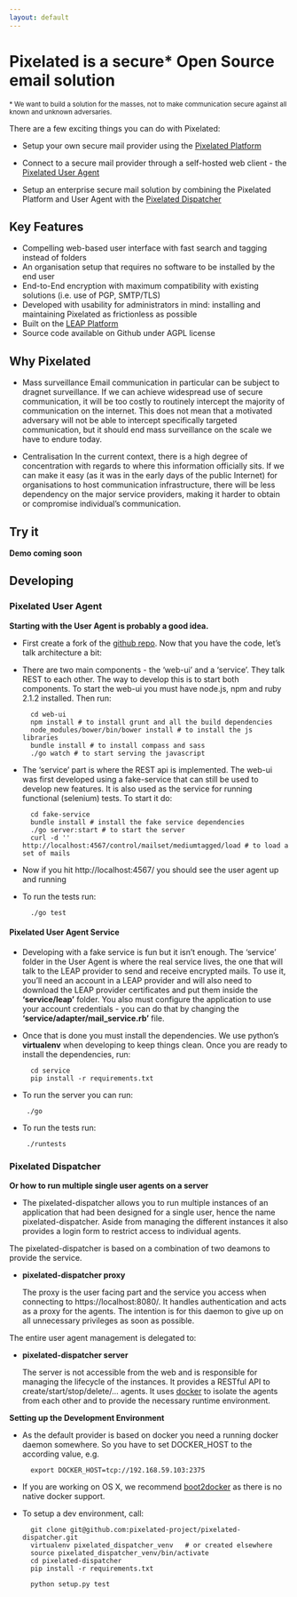 ```yaml
---
layout: default
--- 
```

      
# Pixelated is a secure* Open Source email solution
<sup>* We want to build a solution for the masses, not to make communication secure against all known and unknown adversaries.</sup>

There are a few exciting things you can do with Pixelated:

* Setup your own secure mail provider using the <a href="http://github.com/pixelated-project/pixelated-platform">Pixelated Platform</a>

* Connect to a secure mail provider through a self-hosted web client - the <a href="http://github.com/pixelated-project/pixelated-user-agent">Pixelated User Agent</a>
* Setup an enterprise secure mail solution by combining the Pixelated Platform and User Agent with the <a href="http://github.com/pixelated-project/pixelated-dispatcher">Pixelated Dispatcher</a>


## Key Features
* Compelling web-based user interface with fast search and tagging instead of folders
* An organisation setup that requires no software to be installed by the end user
* End-to-End encryption with maximum compatibility with existing solutions (i.e. use of PGP, SMTP/TLS)
* Developed with usability for administrators in mind: installing and maintaining Pixelated as frictionless as possible
* Built on the <a href="https://leap.se">LEAP Platform</a>
* Source code available on Github under AGPL license

## Why Pixelated
* Mass surveillance
Email communication in particular can be subject to dragnet surveillance. If we can achieve widespread use of secure communication, it will be too costly to routinely intercept the majority of communication on the internet. This does not mean that a motivated adversary will not be able to intercept specifically targeted communication, but it should end mass surveillance on the scale we have to endure today.

* Centralisation
In the current context, there is a high degree of concentration with regards to where this information officially sits. If we can make it easy (as it was in the early days of the public Internet) for organisations to host communication infrastructure, there will be less dependency on the major service providers, making it harder to obtain or compromise individual’s communication.


## Try it

**Demo coming soon**
  
    
## Developing

### Pixelated User Agent 
**Starting with the User Agent is probably a good idea.**

* First create a fork of the <a href="http://github.com/pixelated-project/pixelated-user-agent">github repo</a>. Now that you have the code, let’s talk architecture a bit:

* There are two main components - the ‘web-ui’ and a ‘service’. They talk REST to each other. The way to develop this is to start both components. To start the web-ui you must have node.js, npm and ruby 2.1.2 installed. Then run:

        cd web-ui
        npm install # to install grunt and all the build dependencies
        node_modules/bower/bin/bower install # to install the js libraries
        bundle install # to install compass and sass
        ./go watch # to start serving the javascript


* The ‘service’ part is where the REST api is implemented. The web-ui was first developed using a fake-service that can still be used to develop new features. It is also used as the service for running functional (selenium) tests. To start it do:

        cd fake-service
        bundle install # install the fake service dependencies
        ./go server:start # to start the server
        curl -d '' http://localhost:4567/control/mailset/mediumtagged/load # to load a set of mails

* Now if you hit http://localhost:4567/ you should see the user agent up and running
* To run the tests run:

        ./go test


#### Pixelated User Agent Service

* Developing with a fake service is fun but it isn’t enough. The ‘service’ folder in the User Agent is where the real service lives, the one that will talk to the LEAP provider to send and receive encrypted mails. To use it, you’ll need an account in a LEAP provider and will also need to download the LEAP provider certificates and put them inside the <strong>‘service/leap’</strong> folder. You also must configure the application to use your account credentials - you can do that by changing the <strong>‘service/adapter/mail_service.rb’</strong> file.

* Once that is done you must install the dependencies. We use python’s <strong>virtualenv</strong> when developing to keep things clean. Once you are ready to install the dependencies, run:

        cd service
        pip install -r requirements.txt

* To run the server you can run:

       ./go

* To run the tests run:

       ./runtests

### Pixelated Dispatcher

**Or how to run multiple single user agents on a server**

* The pixelated-dispatcher allows you to run multiple instances of an application that had been designed for a single user, hence the name pixelated-dispatcher. Aside from managing the different instances it also provides a login form to restrict access to individual agents.

The pixelated-dispatcher is based on a combination of two deamons to provide the service.

* __pixelated-dispatcher proxy__

    The proxy is the user facing part and the service you access when connecting to https://localhost:8080/.
    It handles authentication and acts as a proxy for the agents. The intention is for this daemon to give up on
    all unnecessary privileges as soon as possible.


The entire user agent management is delegated to:

* __pixelated-dispatcher server__

    The server is not accessible from the web and is responsible for managing the lifecycle of the instances.
    It provides a RESTful API to create/start/stop/delete/... agents. It uses [docker](https://github.com/dotcloud/docker)
    to isolate the agents from each other and to provide the necessary runtime environment.


__Setting up the Development Environment__

* As the default provider is based on docker you need a running docker daemon somewhere. So you have to set
DOCKER_HOST to the according value, e.g.

        export DOCKER_HOST=tcp://192.168.59.103:2375
    
* If you are working on OS X, we recommend [boot2docker](http://boot2docker.io/) as there is no native docker support.

* To setup a dev environment, call:

        git clone git@github.com:pixelated-project/pixelated-dispatcher.git
        virtualenv pixelated_dispatcher_venv   # or created elsewhere
        source pixelated_dispatcher_venv/bin/activate
        cd pixelated-dispatcher
        pip install -r requirements.txt
    
        python setup.py test


